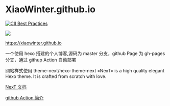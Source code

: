 # XiaoWinter.github.io

[![CII Best Practices](https://bestpractices.coreinfrastructure.org/projects/5020/badge)](https://bestpractices.coreinfrastructure.org/projects/5020)

![](https://img.shields.io/badge/node-%3E=10.9.0-green?style=flat-square)

https://xiaowinter.github.io

一个使用 hexo 搭建的个人博客,源码为 master 分支，github Page 为 gh-pages 分支，通过 githup Action 自动部署

网站样式使用 theme-next/hexo-theme-next «NexT» is a high quality elegant Hexo theme. It is crafted from scratch with love.

[ NexT 文档](http://theme-next.iissnan.com/)

[github Action 简介](http://www.ruanyifeng.com/blog/2019/09/getting-started-with-github-actions.html)
